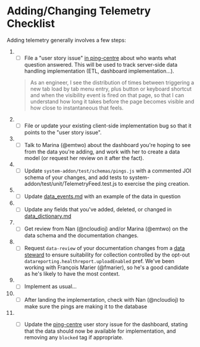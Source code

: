 # Adding/Changing Telemetry Checklist

Adding telemetry generally involves a few steps:

1. - [ ] File a "user story issue" [in ping-centre](https://github.com/mozilla/ping-centre) about who wants what question answered.  This will be used to track server-side data handling implementation (ETL, dashboard implementation...).

    > As an engineer, I see the distribution of times between triggering a new tab load by tab menu entry, plus button or keyboard shortcut and when the visibility event is fired on that page, so that I can understand how long it takes before the page becomes visible and how close to instantaneous that feels.

1. - [ ] File or update your existing client-side implementation bug so that it points to the "user story issue".
1. - [ ] Talk to Marina (@emtwo) about the dashboard you're hoping to see from the data you're adding, and work with her to create a data model (or request her review on it after the fact).
1. - [ ] Update `system-addon/test/schemas/pings.js` with a commented JOI schema of your changes, and add tests to system-addon/test/unit/TelemetryFeed.test.js to exercise the ping creation.
1. - [ ] Update [data_events.md](data_events.md) with an example of the data in question
1. - [ ] Update any fields that you've added, deleted, or changed in [data_dictionary.md](data_dictionary.md)
1. - [ ] Get review from Nan (@ncloudioj) and/or Marina (@emtwo) on the data schema and the documentation changes.
1. - [ ] Request `data-review` of your documentation changes from a [data steward](https://wiki.mozilla.org/Firefox/Data_Collection) to ensure suitability for collection controlled by the opt-out `datareporting.healthreport.uploadEnabled` pref. We've been working with François Marier (@fmarier), so he's a good candidate as he's likely to have the most context.
1. - [ ] Implement as usual...
1. - [ ] After landing the implementation, check with Nan (@ncloudioj) to make sure the pings are making it to the database
1. - [ ] Update the [ping-centre](https://github.com/mozilla/ping-centre/issues) user story issue for the dashboard, stating that the data should now be available for implementation, and removing any `blocked` tag if appropriate.

